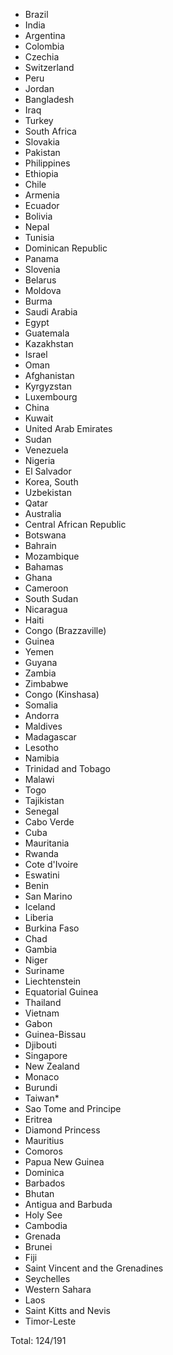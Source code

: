 * Brazil
* India
* Argentina
* Colombia
* Czechia
* Switzerland
* Peru
* Jordan
* Bangladesh
* Iraq
* Turkey
* South Africa
* Slovakia
* Pakistan
* Philippines
* Ethiopia
* Chile
* Armenia
* Ecuador
* Bolivia
* Nepal
* Tunisia
* Dominican Republic
* Panama
* Slovenia
* Belarus
* Moldova
* Burma
* Saudi Arabia
* Egypt
* Guatemala
* Kazakhstan
* Israel
* Oman
* Afghanistan
* Kyrgyzstan
* Luxembourg
* China
* Kuwait
* United Arab Emirates
* Sudan
* Venezuela
* Nigeria
* El Salvador
* Korea, South
* Uzbekistan
* Qatar
* Australia
* Central African Republic
* Botswana
* Bahrain
* Mozambique
* Bahamas
* Ghana
* Cameroon
* South Sudan
* Nicaragua
* Haiti
* Congo (Brazzaville)
* Guinea
* Yemen
* Guyana
* Zambia
* Zimbabwe
* Congo (Kinshasa)
* Somalia
* Andorra
* Maldives
* Madagascar
* Lesotho
* Namibia
* Trinidad and Tobago
* Malawi
* Togo
* Tajikistan
* Senegal
* Cabo Verde
* Cuba
* Mauritania
* Rwanda
* Cote d'Ivoire
* Eswatini
* Benin
* San Marino
* Iceland
* Liberia
* Burkina Faso
* Chad
* Gambia
* Niger
* Suriname
* Liechtenstein
* Equatorial Guinea
* Thailand
* Vietnam
* Gabon
* Guinea-Bissau
* Djibouti
* Singapore
* New Zealand
* Monaco
* Burundi
* Taiwan*
* Sao Tome and Principe
* Eritrea
* Diamond Princess
* Mauritius
* Comoros
* Papua New Guinea
* Dominica
* Barbados
* Bhutan
* Antigua and Barbuda
* Holy See
* Cambodia
* Grenada
* Brunei
* Fiji
* Saint Vincent and the Grenadines
* Seychelles
* Western Sahara
* Laos
* Saint Kitts and Nevis
* Timor-Leste

Total: 124/191